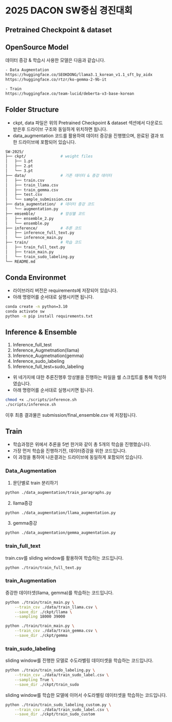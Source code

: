 # 2025 DACON SW중심 경진대회
## Pretrained Checkpoint & dataset
## OpenSource Model
데이터 증강 & 학습시 사용한 모델은 다음과 같습니다.
```bash
- Data Augmentation
https://huggingface.co/SEOKDONG/llama3.1_korean_v1.1_sft_by_aidx
https://huggingface.co/rtzr/ko-gemma-2-9b-it

- Train
https://huggingface.co/team-lucid/deberta-v3-base-korean
```
## Folder Structure
- ckpt, data 파일은 위의 Pretrained Checkpoint & dataset 섹션에서 다운로드 받은후 드라이브 구조와 동일하게 위치하면 됩니다.
- data_augmentation 코드를 활용하여 데이터 증강을 진행했으며, 완료된 결과 또한 드라이브에 포함되어 있습니다.
```bash
SW-2025/
├── ckpt/               # weight files
│   ├── 1.pt
│   ├── 2.pt
│   └── 3.pt
├── data/               # 기존 데이터 & 증강 데이터 
│   ├── train.csv
│   ├── train_llama.csv
│   ├── train_gemma.csv
│   ├── test.csv
│   └── sample_submission.csv
├── data_augmentation/  # 데이터 증강 코드
│   └── augmentation.py
├── emsemble/           # 앙상블 코드
│   ├── ensemble_2.py
│   └── ensemble.py
├── inference/          # 추론 코드
│   ├── inference_full_text.py
│   └── inference_main.py
├── train/              # 학습 코드
│   ├── train_full_text.py
│   ├── train_main.py
│   └── train_sudo_labeling.py
└── README.md
```
## Conda Environmet

- 라이브러리 버전은 requirements에 저장되어 있습니다.
- 아래 명령어를 순서대로 실행시키면 됩니다.

```bash
conda create -n python=3.10
conda activate sw
python -m pip install requirements.txt
```
## Inference & Ensemble
1. Inference_full_test
2. Inference_Augmetnation(llama)
3. Inference_Augmetnation(gemma)
4. Inference_sudo_labeling
5. Inference_full_test+sudo_labeling 
- 위 네가지에 대한 추론진행후 앙상블을 진행하는 파일을 쉘 스크립트를 통해 작성하였습니다.
- 아래 명령어를 순서대로 실행시키면 됩니다.

```bash
chmod +x ./scripts/inference.sh
./scripts/inference.sh
```

이후 최종 결과물은 submission/final_ensemble.csv 에 저장됩니다.


## Train
- 학습과정은 위에서 추론을 5번 한거와 같이 총 5개의 학습을 진행했습니다.
- 가장 먼저 학습을 진행하기전, 데이터증강을 위한 코드입니다.
- 이 과정을 통하여 나온결과는 드라이브에 동일하게 포함되어 있습니다.
### Data_Augmentation
1. 문단별로 train 분리하기
```bash 
python ./data_augmentation/train_paragraphs.py
```
2. llama증강
```bash 
python ./data_augmentation/llama_augmentation.py
```
3. gemma증강
```bash
python ./data_augmentation/gemma_augmentation.py
```
### train_full_text
train.csv를 sliding window를 활용하여 학습하는 코드입니다.
```bash
python ./train/train_full_text.py
```
### train_Augmentation
증강한 데이터셋(llama, gemma)를 학습하는 코드입니다.
```bash
python ./train/train_main.py \
    --train_csv ./data/train_llama.csv \
    --save_dir ./ckpt/llama \
    --sampling 18000 39000
```
```bash
python ./train/train_main.py \
    --train_csv ./data/train_gemma.csv \
    --save_dir ./ckpt/gemma
```
### train_sudo_labeling
sliding window를 진행한 모델로 수도라벨링 데이터셋을 학습하는 코드입니다.
```bash
python ./train/train_sudo_labeling.py \
    --train_csv ./data/train_sudo_label.csv \
    --sampling True \
    --save_dir ./ckpt/train_sudo 
```
sliding window를 학습한 모델에 이어서 수도라벨링 데이터셋을 학습하는 코드입니다.
```bash
python ./train/train_sudo_labeling_custom.py \
    --train_csv ./data/train_sudo_label.csv \
    --save_dir ./ckpt/train_sudo_custom
```